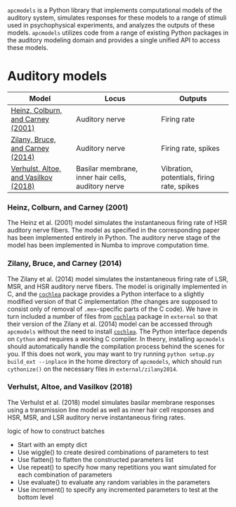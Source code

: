 `apcmodels` is a Python library that implements computational models of the auditory system, simulates responses for these models to a range of stimuli used in psychophysical experiments, and analyzes the outputs of these models. `apcmodels` utilizes code from a range of existing Python packages in the auditory modeling domain and provides a single unified API to access these models. 

# Auditory models

| Model | Locus | Outputs |
| ------ | ------ | ------ |
| [Heinz, Colburn, and Carney (2001)](https://doi.org/10.1162/089976601750541804) | Auditory nerve | Firing rate
| [Zilany, Bruce, and Carney (2014)](https://doi.org/10.1121/1.4837815) | Auditory nerve | Firing rate, spikes
| [Verhulst, Altoe, and Vasilkov (2018)](https://doi.org/10.1016/j.heares.2017.12.018) | Basilar membrane, inner hair cells, auditory nerve | Vibration, potentials, firing rate, spikes


### Heinz, Colburn, and Carney (2001)

The Heinz et al. (2001) model simulates the instantaneous firing rate of HSR auditory nerve fibers. The model as specified in the corresponding paper has been implemented entirely in Python. The auditory nerve stage of the model has been implemented in Numba to improve computation time. 

### Zilany, Bruce, and Carney (2014)

The Zilany et al. (2014) model simulates the instantaneous firing rate of LSR, MSR, and HSR auditory nerve fibers. The model is originally implemented in C, and the [`cochlea`](https://github.com/mrkrd/cochlea) package provides a Python interface to a slightly modified version of that C implementation (the changes are supposed to consist only of removal of `.mex`-specific parts of the C code). We have in turn included a number of files from [`cochlea`](https://github.com/mrkrd/cochlea) package in `external` so that their version of the Zilany et al. (2014) model can be accessed through `apcmodels` without the need to install [`cochlea`](https://github.com/mrkrd/cochlea). The Python interface depends on `Cython` and requires a working C compiler. In theory, installing `apcmodels` should automatically handle the compilation process behind the scenes for you. If this does not work, you may want to try running `python setup.py build_ext --inplace` in the home directory of `apcmodels`, which should run `cythonize()` on the necessary files in `external/zilany2014`. 

### Verhulst, Altoe, and Vasilkov (2018)

The Verhulst et al. (2018) model simulates basilar membrane responses using a transmission line model as well as inner hair cell responses and HSR, MSR, and LSR auditory nerve instantaneous firing rates. 

logic of how to construct batches
- Start with an empty dict
- Use wiggle() to create desired combinations of parameters to test
- Use flatten() to flatten the constructed parameters list 
- Use repeat() to specify how many repetitions you want simulated for each combination of parameters
- Use evaluate() to evaluate any random variables in the parameters
- Use increment() to specify any incremented parameters to test at the bottom level

